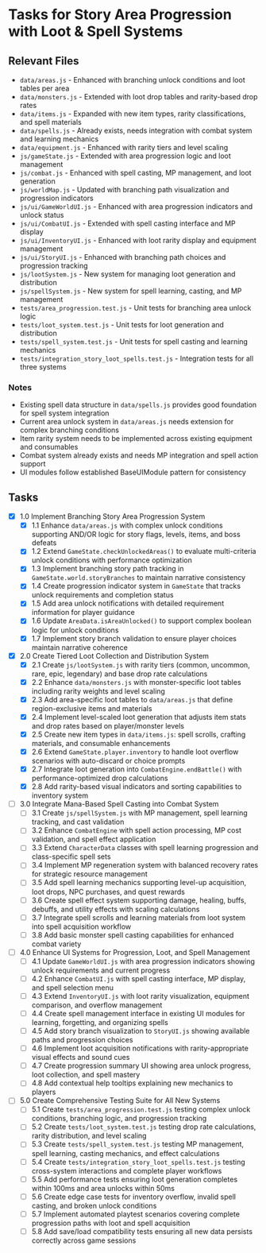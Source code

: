 # Tasks for Story Area Progression with Loot & Spell Systems

## Relevant Files

- `data/areas.js` - Enhanced with branching unlock conditions and loot tables per area
- `data/monsters.js` - Extended with loot drop tables and rarity-based drop rates
- `data/items.js` - Expanded with new item types, rarity classifications, and spell materials
- `data/spells.js` - Already exists, needs integration with combat system and learning mechanics
- `data/equipment.js` - Enhanced with rarity tiers and level scaling
- `js/gameState.js` - Extended with area progression logic and loot management
- `js/combat.js` - Enhanced with spell casting, MP management, and loot generation
- `js/worldMap.js` - Updated with branching path visualization and progression indicators
- `js/ui/GameWorldUI.js` - Enhanced with area progression indicators and unlock status
- `js/ui/CombatUI.js` - Extended with spell casting interface and MP display
- `js/ui/InventoryUI.js` - Enhanced with loot rarity display and equipment management
- `js/ui/StoryUI.js` - Enhanced with branching path choices and progression tracking
- `js/lootSystem.js` - New system for managing loot generation and distribution
- `js/spellSystem.js` - New system for spell learning, casting, and MP management
- `tests/area_progression.test.js` - Unit tests for branching area unlock logic
- `tests/loot_system.test.js` - Unit tests for loot generation and distribution
- `tests/spell_system.test.js` - Unit tests for spell casting and learning mechanics
- `tests/integration_story_loot_spells.test.js` - Integration tests for all three systems

### Notes

- Existing spell data structure in `data/spells.js` provides good foundation for spell system integration
- Current area unlock system in `data/areas.js` needs extension for complex branching conditions
- Item rarity system needs to be implemented across existing equipment and consumables
- Combat system already exists and needs MP integration and spell action support
- UI modules follow established BaseUIModule pattern for consistency

## Tasks

- [x] 1.0 Implement Branching Story Area Progression System
  - [x] 1.1 Enhance `data/areas.js` with complex unlock conditions supporting AND/OR logic for story flags, levels, items, and boss defeats
  - [x] 1.2 Extend `GameState.checkUnlockedAreas()` to evaluate multi-criteria unlock conditions with performance optimization
  - [x] 1.3 Implement branching story path tracking in `GameState.world.storyBranches` to maintain narrative consistency
  - [x] 1.4 Create progression indicator system in `GameState` that tracks unlock requirements and completion status
  - [x] 1.5 Add area unlock notifications with detailed requirement information for player guidance
  - [x] 1.6 Update `AreaData.isAreaUnlocked()` to support complex boolean logic for unlock conditions
  - [x] 1.7 Implement story branch validation to ensure player choices maintain narrative coherence

- [x] 2.0 Create Tiered Loot Collection and Distribution System
  - [x] 2.1 Create `js/lootSystem.js` with rarity tiers (common, uncommon, rare, epic, legendary) and base drop rate calculations
  - [x] 2.2 Enhance `data/monsters.js` with monster-specific loot tables including rarity weights and level scaling
  - [x] 2.3 Add area-specific loot tables to `data/areas.js` that define region-exclusive items and materials
  - [x] 2.4 Implement level-scaled loot generation that adjusts item stats and drop rates based on player/monster levels
  - [x] 2.5 Create new item types in `data/items.js`: spell scrolls, crafting materials, and consumable enhancements
  - [x] 2.6 Extend `GameState.player.inventory` to handle loot overflow scenarios with auto-discard or choice prompts
  - [x] 2.7 Integrate loot generation into `CombatEngine.endBattle()` with performance-optimized drop calculations
  - [x] 2.8 Add rarity-based visual indicators and sorting capabilities to inventory system

- [ ] 3.0 Integrate Mana-Based Spell Casting into Combat System
  - [ ] 3.1 Create `js/spellSystem.js` with MP management, spell learning tracking, and cast validation
  - [ ] 3.2 Enhance `CombatEngine` with spell action processing, MP cost validation, and spell effect application
  - [ ] 3.3 Extend `CharacterData` classes with spell learning progression and class-specific spell sets
  - [ ] 3.4 Implement MP regeneration system with balanced recovery rates for strategic resource management
  - [ ] 3.5 Add spell learning mechanics supporting level-up acquisition, loot drops, NPC purchases, and quest rewards
  - [ ] 3.6 Create spell effect system supporting damage, healing, buffs, debuffs, and utility effects with scaling calculations
  - [ ] 3.7 Integrate spell scrolls and learning materials from loot system into spell acquisition workflow
  - [ ] 3.8 Add basic monster spell casting capabilities for enhanced combat variety

- [ ] 4.0 Enhance UI Systems for Progression, Loot, and Spell Management
  - [ ] 4.1 Update `GameWorldUI.js` with area progression indicators showing unlock requirements and current progress
  - [ ] 4.2 Enhance `CombatUI.js` with spell casting interface, MP display, and spell selection menu
  - [ ] 4.3 Extend `InventoryUI.js` with loot rarity visualization, equipment comparison, and overflow management
  - [ ] 4.4 Create spell management interface in existing UI modules for learning, forgetting, and organizing spells
  - [ ] 4.5 Add story branch visualization to `StoryUI.js` showing available paths and progression choices
  - [ ] 4.6 Implement loot acquisition notifications with rarity-appropriate visual effects and sound cues
  - [ ] 4.7 Create progression summary UI showing area unlock progress, loot collection, and spell mastery
  - [ ] 4.8 Add contextual help tooltips explaining new mechanics to players

- [ ] 5.0 Create Comprehensive Testing Suite for All New Systems
  - [ ] 5.1 Create `tests/area_progression.test.js` testing complex unlock conditions, branching logic, and progression tracking
  - [ ] 5.2 Create `tests/loot_system.test.js` testing drop rate calculations, rarity distribution, and level scaling
  - [ ] 5.3 Create `tests/spell_system.test.js` testing MP management, spell learning, casting mechanics, and effect calculations
  - [ ] 5.4 Create `tests/integration_story_loot_spells.test.js` testing cross-system interactions and complete player workflows
  - [ ] 5.5 Add performance tests ensuring loot generation completes within 100ms and area unlocks within 50ms
  - [ ] 5.6 Create edge case tests for inventory overflow, invalid spell casting, and broken unlock conditions
  - [ ] 5.7 Implement automated playtest scenarios covering complete progression paths with loot and spell acquisition
  - [ ] 5.8 Add save/load compatibility tests ensuring all new data persists correctly across game sessions